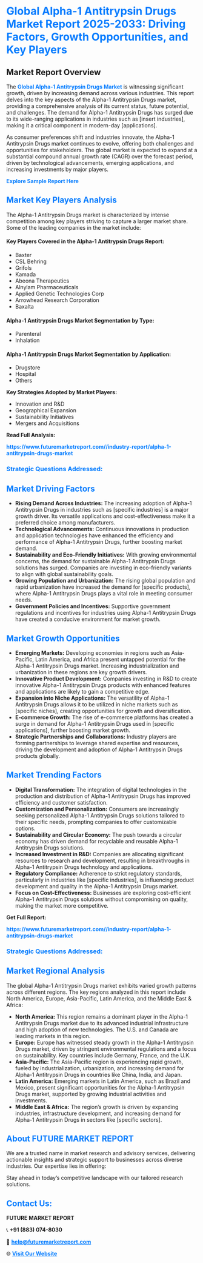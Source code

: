 <h1 style="color: #007BFF;">Global Alpha-1 Antitrypsin Drugs Market Report 2025-2033: Driving Factors, Growth Opportunities, and Key Players</h1>

<section id="overview">
<h2>Market Report Overview</h2>
<p>The <a href="https://www.futuremarketreport.com//industry-report/alpha-1-antitrypsin-drugs-market" style="color: #007BFF; text-decoration: none;"><strong>Global Alpha-1 Antitrypsin Drugs Market</strong></a> is witnessing significant growth, driven by increasing demand across various industries. This report delves into the key aspects of the Alpha-1 Antitrypsin Drugs market, providing a comprehensive analysis of its current status, future potential, and challenges. The demand for Alpha-1 Antitrypsin Drugs has surged due to its wide-ranging applications in industries such as [insert industries], making it a critical component in modern-day [applications].</p>
<p>As consumer preferences shift and industries innovate, the Alpha-1 Antitrypsin Drugs market continues to evolve, offering both challenges and opportunities for stakeholders. The global market is expected to expand at a substantial compound annual growth rate (CAGR) over the forecast period, driven by technological advancements, emerging applications, and increasing investments by major players.</p>
</section>

<section id="overview">
<p><a href="https://www.futuremarketreport.com//request-sample/reportId=56010" style="color: #007BFF; text-decoration: none;"><strong>Explore Sample Report Here</strong></a></p>
</section>

<section id="key-players">
<h2 style="color: #007BFF;">Market Key Players Analysis</h2>
<p>The Alpha-1 Antitrypsin Drugs market is characterized by intense competition among key players striving to capture a larger market share. Some of the leading companies in the market include:</p>
<h4>Key Players Covered in the Alpha-1 Antitrypsin Drugs Report:</h4>
<ul><li>Baxter</li><li>CSL Behring</li><li>Grifols</li><li>Kamada</li><li>Abeona Therapeutics</li><li>Alnylam Pharmaceuticals</li><li>Applied Genetic Technologies Corp</li><li>Arrowhead Research Corporation</li><li>Baxalta</li></ul>
<h4>Alpha-1 Antitrypsin Drugs Market Segmentation by Type:</h4>
<ul><li>Parenteral</li><li>Inhalation</li></ul>

<h4>Alpha-1 Antitrypsin Drugs Market Segmentation by Application:</h4>
<ul><li>Drugstore</li><li>Hospital</li><li>Others</li></ul>
<p><strong>Key Strategies Adopted by Market Players:</strong></p>
<ul>
<li>Innovation and R&D</li>
<li>Geographical Expansion</li>
<li>Sustainability Initiatives</li>
<li>Mergers and Acquisitions</li>
</ul>
</section>

<section>
<p><strong>Read Full Analysis: </strong></p><a href="https://www.futuremarketreport.com//industry-report/alpha-1-antitrypsin-drugs-market" style="color: #007BFF; text-decoration: none;"><strong>https://www.futuremarketreport.com//industry-report/alpha-1-antitrypsin-drugs-market</strong></a>
<h3 style="color: #007BFF;">Strategic Questions Addressed:</h3>
</section>

<section id="driving-factors">
<h2 style="color: #007BFF;">Market Driving Factors</h2>
<ul>
<li><strong>Rising Demand Across Industries:</strong> The increasing adoption of Alpha-1 Antitrypsin Drugs in industries such as [specific industries] is a major growth driver. Its versatile applications and cost-effectiveness make it a preferred choice among manufacturers.</li>
<li><strong>Technological Advancements:</strong> Continuous innovations in production and application technologies have enhanced the efficiency and performance of Alpha-1 Antitrypsin Drugs, further boosting market demand.</li>
<li><strong>Sustainability and Eco-Friendly Initiatives:</strong> With growing environmental concerns, the demand for sustainable Alpha-1 Antitrypsin Drugs solutions has surged. Companies are investing in eco-friendly variants to align with global sustainability goals.</li>
<li><strong>Growing Population and Urbanization:</strong> The rising global population and rapid urbanization have increased the demand for [specific products], where Alpha-1 Antitrypsin Drugs plays a vital role in meeting consumer needs.</li>
<li><strong>Government Policies and Incentives:</strong> Supportive government regulations and incentives for industries using Alpha-1 Antitrypsin Drugs have created a conducive environment for market growth.</li>
</ul>
</section>

<section id="growth-opportunities">
<h2 style="color: #007BFF;">Market Growth Opportunities</h2>
<ul>
<li><strong>Emerging Markets:</strong> Developing economies in regions such as Asia-Pacific, Latin America, and Africa present untapped potential for the Alpha-1 Antitrypsin Drugs market. Increasing industrialization and urbanization in these regions are key growth drivers.</li>
<li><strong>Innovative Product Development:</strong> Companies investing in R&D to create innovative Alpha-1 Antitrypsin Drugs products with enhanced features and applications are likely to gain a competitive edge.</li>
<li><strong>Expansion into Niche Applications:</strong> The versatility of Alpha-1 Antitrypsin Drugs allows it to be utilized in niche markets such as [specific niches], creating opportunities for growth and diversification.</li>
<li><strong>E-commerce Growth:</strong> The rise of e-commerce platforms has created a surge in demand for Alpha-1 Antitrypsin Drugs used in [specific applications], further boosting market growth.</li>
<li><strong>Strategic Partnerships and Collaborations:</strong> Industry players are forming partnerships to leverage shared expertise and resources, driving the development and adoption of Alpha-1 Antitrypsin Drugs products globally.</li>
</ul>
</section>

<section id="trending-factors">
<h2 style="color: #007BFF;">Market Trending Factors</h2>
<ul>
<li><strong>Digital Transformation:</strong> The integration of digital technologies in the production and distribution of Alpha-1 Antitrypsin Drugs has improved efficiency and customer satisfaction.</li>
<li><strong>Customization and Personalization:</strong> Consumers are increasingly seeking personalized Alpha-1 Antitrypsin Drugs solutions tailored to their specific needs, prompting companies to offer customizable options.</li>
<li><strong>Sustainability and Circular Economy:</strong> The push towards a circular economy has driven demand for recyclable and reusable Alpha-1 Antitrypsin Drugs solutions.</li>
<li><strong>Increased Investment in R&D:</strong> Companies are allocating significant resources to research and development, resulting in breakthroughs in Alpha-1 Antitrypsin Drugs technology and applications.</li>
<li><strong>Regulatory Compliance:</strong> Adherence to strict regulatory standards, particularly in industries like [specific industries], is influencing product development and quality in the Alpha-1 Antitrypsin Drugs market.</li>
<li><strong>Focus on Cost-Effectiveness:</strong> Businesses are exploring cost-efficient Alpha-1 Antitrypsin Drugs solutions without compromising on quality, making the market more competitive.</li>
</ul>
</section>

<section>
<p><strong>Get Full Report: </strong></p><a href="https://www.futuremarketreport.com//industry-report/alpha-1-antitrypsin-drugs-market" style="color: #007BFF; text-decoration: none;"><strong>https://www.futuremarketreport.com//industry-report/alpha-1-antitrypsin-drugs-market</strong></a>
<h3 style="color: #007BFF;">Strategic Questions Addressed:</h3>
</section>


<section id="regional-analysis">
<h2 style="color: #007BFF;">Market Regional Analysis</h2>
<p>The global Alpha-1 Antitrypsin Drugs market exhibits varied growth patterns across different regions. The key regions analyzed in this report include North America, Europe, Asia-Pacific, Latin America, and the Middle East & Africa:</p>
<ul>
<li><strong>North America:</strong> This region remains a dominant player in the Alpha-1 Antitrypsin Drugs market due to its advanced industrial infrastructure and high adoption of new technologies. The U.S. and Canada are leading markets in this region.</li>
<li><strong>Europe:</strong> Europe has witnessed steady growth in the Alpha-1 Antitrypsin Drugs market, driven by stringent environmental regulations and a focus on sustainability. Key countries include Germany, France, and the U.K.</li>
<li><strong>Asia-Pacific:</strong> The Asia-Pacific region is experiencing rapid growth, fueled by industrialization, urbanization, and increasing demand for Alpha-1 Antitrypsin Drugs in countries like China, India, and Japan.</li>
<li><strong>Latin America:</strong> Emerging markets in Latin America, such as Brazil and Mexico, present significant opportunities for the Alpha-1 Antitrypsin Drugs market, supported by growing industrial activities and investments.</li>
<li><strong>Middle East & Africa:</strong> The region’s growth is driven by expanding industries, infrastructure development, and increasing demand for Alpha-1 Antitrypsin Drugs in sectors like [specific sectors].</li>
</ul>
</section>

<footer>
<h2 style="color: #007BFF;">About FUTURE MARKET REPORT</h2>
<p>We are a trusted name in market research and advisory services, delivering actionable insights and strategic support to businesses across diverse industries. Our expertise lies in offering:</p>

<p>Stay ahead in today’s competitive landscape with our tailored research solutions.</p>

<h2 style="color: #007BFF;">Contact Us:</h2>
<p><strong>FUTURE MARKET REPORT</strong></p>
<p>📞 <strong>+91 (883) 074-8030</strong></p>
<p>📧 <strong><a href="mailto:help@futuremarketreport.com" style="color: #007BFF;">help@futuremarketreport.com</a></strong></p>
<p>🌐 <strong><a href="https://www.futuremarketreport.com/" style="color: #007BFF;">Visit Our Website</a></strong></p>
</footer>